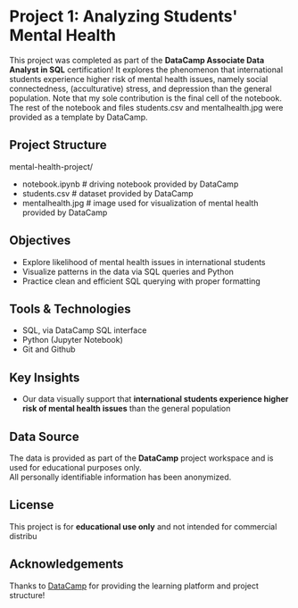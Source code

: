# Project 1: Analyzing Students' Mental Health

This project was completed as part of the **DataCamp Associate Data Analyst in SQL** certification! It explores the phenomenon that international students experience higher risk of mental health issues, namely social connectedness, (acculturative) stress, and depression than the general population. Note that my sole contribution is the final cell of the notebook. The rest of the notebook and files students.csv and mentalhealth.jpg were provided as a template by DataCamp.


## Project Structure

mental-health-project/
- notebook.ipynb # driving notebook provided by DataCamp
- students.csv # dataset provided by DataCamp
- mentalhealth.jpg # image used for visualization of mental health provided by DataCamp


## Objectives

- Explore likelihood of mental health issues in international students
- Visualize patterns in the data via SQL queries and Python
- Practice clean and efficient SQL querying with proper formatting


## Tools & Technologies

- SQL, via DataCamp SQL interface
- Python (Jupyter Notebook)
- Git and Github


## Key Insights

- Our data visually support that **international students experience higher risk of mental health issues** than the general population


## Data Source

The data is provided as part of the **DataCamp** project workspace and is used for educational purposes only.  
All personally identifiable information has been anonymized.


## License

This project is for **educational use only** and not intended for commercial distribu

## Acknowledgements

Thanks to [DataCamp](https://www.datacamp.com) for providing the learning platform and project structure!
